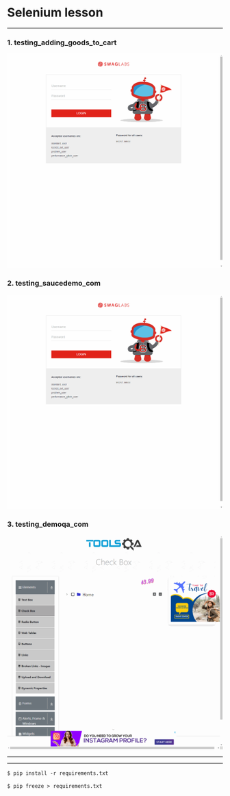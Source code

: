
# Selenium lesson

---

### 1. testing_adding_goods_to_cart

![testing_adding_goods_to_cart_animation.gif](testing_adding_goods_to_cart%2Fimg%2Ftesting_adding_goods_to_cart_animation.gif)


### 2. testing_saucedemo_com

![testing_adding_goods_to_cart_animation.gif](testing_saucedemo_com%2Fimg%2Ftesting_adding_goods_to_cart_animation.gif)

### 3. testing_demoqa_com

![testing_adding_goods_to_cart_animation.gif](testing_demoqa_com%2Fimg%2Ftesting_adding_goods_to_cart_animation.gif)

-------------------------------
---


~~~shell
$ pip install -r requirements.txt
~~~


~~~shell
$ pip freeze > requirements.txt
~~~